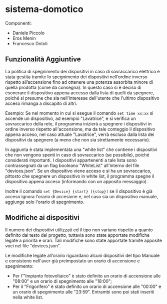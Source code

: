 # sistema-domotico

Componenti:

- Daniele Piccolo
- Eros Menin
- Francesco Dotoli

## Funzionalità Aggiuntive

La politica di spegnimento dei dispositivi in caso di sovraccarico elettrico è stata gestita tramite lo spegnimento
dei dispositivi nell’ordine inverso rispetto all’accensione fino ad ottenere una potenza assorbita minore di quella prodotta (come da consegna).
In questo caso si è deciso di esonerare il dispositivo appena accesso dalla lista di quelli da spegnere, poiché si presume che sia nell'interesse dell'utente che l'ultimo dispositivo acceso rimanga a discapito di altri.

Esempio: Se nel momento in cui si esegue il comando `set time xx:xx` si accende un dispositivo, ad esempio "Lavatrice", e si verifica un sovraccarico della rete, il programma inizierà a spegnere i dispositivi in ordine inverso rispetto all'accensione, ma da tale conteggio il dispositivo appena acceso, nel caso attuale "Lavatrice", verrà escluso dalla lista dei dispositivi da spegnere (a meno che non sia strettamente necessario).

In aggiunta è stata implementata una "white list" che contiene i dispositivi che non vengono spenti in caso di sovraccarico (se possibile), poiché considerati importanti. I dispositivi appartenenti a tale lista sono contrassegnati da un flag booleano "WhiteList" all'interno del file "devices.json".
Se un dispositivo viene acceso e si ha un sovraccarico, pittosto che spegnere un dispositivo in white list, il programma spegne il dispositivo appena acceso (informando con un apposito messaggio).

Inoltre il comando `set {Device} {start} [{stop}]` se il dispositivo è già acceso ignora l'orario di accesione e, nel caso sia un dispositivo manuale, aggiunge solo l'orario di spegnimento.

## Modifiche ai dispositivi

Il numero dei dispositivi utilizzati ed il tipo non variano rispetto a quanto definito dal testo del progetto, tuttavia sono state apportate modifiche legate a priorità e orari. Tali modifiche sono state apportate tramite apposite voci nel file "devices.json".

Le modifiche legate all'orario riguardano alcuni dispositivi del tipo Manuale e consistono nell'aver già preimpostato un orario di accensione e spegnimento:

- Per l'"Impianto fotovoltaico" è stato definito un orario di accensione alle "08:00" e un orario di spegnimento alle "18:00";
- Per il "Frigorifero" è stato definito un orario di accensione alle "00:00" e un orario di spegnimento alle "23:59".
  Entrambi sono poi stati inseriti nella white list.
